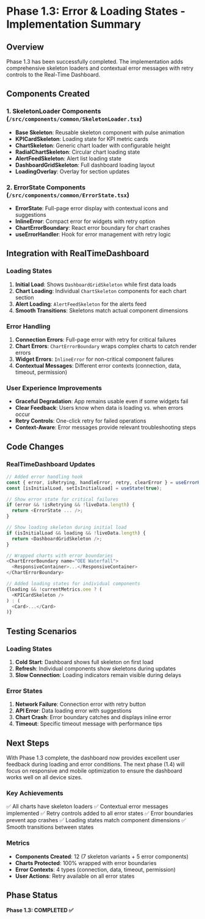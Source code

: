 # Phase 1.3: Error & Loading States - Implementation Summary

## Overview
Phase 1.3 has been successfully completed. The implementation adds comprehensive skeleton loaders and contextual error messages with retry controls to the Real-Time Dashboard.

## Components Created

### 1. **SkeletonLoader Components** (`/src/components/common/SkeletonLoader.tsx`)
- **Base Skeleton**: Reusable skeleton component with pulse animation
- **KPICardSkeleton**: Loading state for KPI metric cards
- **ChartSkeleton**: Generic chart loader with configurable height
- **RadialChartSkeleton**: Circular chart loading state
- **AlertFeedSkeleton**: Alert list loading state
- **DashboardGridSkeleton**: Full dashboard loading layout
- **LoadingOverlay**: Overlay for section updates

### 2. **ErrorState Components** (`/src/components/common/ErrorState.tsx`)
- **ErrorState**: Full-page error display with contextual icons and suggestions
- **InlineError**: Compact error for widgets with retry option
- **ChartErrorBoundary**: React error boundary for chart crashes
- **useErrorHandler**: Hook for error management with retry logic

## Integration with RealTimeDashboard

### Loading States
1. **Initial Load**: Shows `DashboardGridSkeleton` while first data loads
2. **Chart Loading**: Individual `ChartSkeleton` components for each chart section
3. **Alert Loading**: `AlertFeedSkeleton` for the alerts feed
4. **Smooth Transitions**: Skeletons match actual component dimensions

### Error Handling
1. **Connection Errors**: Full-page error with retry for critical failures
2. **Chart Errors**: `ChartErrorBoundary` wraps complex charts to catch render errors
3. **Widget Errors**: `InlineError` for non-critical component failures
4. **Contextual Messages**: Different error contexts (connection, data, timeout, permission)

### User Experience Improvements
- **Graceful Degradation**: App remains usable even if some widgets fail
- **Clear Feedback**: Users know when data is loading vs. when errors occur
- **Retry Controls**: One-click retry for failed operations
- **Context-Aware**: Error messages provide relevant troubleshooting steps

## Code Changes

### RealTimeDashboard Updates
```typescript
// Added error handling hook
const { error, isRetrying, handleError, retry, clearError } = useErrorHandler();
const [isInitialLoad, setIsInitialLoad] = useState(true);

// Show error state for critical failures
if (error && !isRetrying && !liveData.length) {
  return <ErrorState ... />;
}

// Show loading skeleton during initial load
if (isInitialLoad && loading && !liveData.length) {
  return <DashboardGridSkeleton />;
}

// Wrapped charts with error boundaries
<ChartErrorBoundary name="OEE Waterfall">
  <ResponsiveContainer>...</ResponsiveContainer>
</ChartErrorBoundary>

// Added loading states for individual components
{loading && !currentMetrics.oee ? (
  <KPICardSkeleton />
) : (
  <Card>...</Card>
)}
```

## Testing Scenarios

### Loading States
1. **Cold Start**: Dashboard shows full skeleton on first load
2. **Refresh**: Individual components show skeletons during updates
3. **Slow Connection**: Loading indicators remain visible during delays

### Error States
1. **Network Failure**: Connection error with retry button
2. **API Error**: Data loading error with suggestions
3. **Chart Crash**: Error boundary catches and displays inline error
4. **Timeout**: Specific timeout message with performance tips

## Next Steps

With Phase 1.3 complete, the dashboard now provides excellent user feedback during loading and error conditions. The next phase (1.4) will focus on responsive and mobile optimization to ensure the dashboard works well on all device sizes.

### Key Achievements
✅ All charts have skeleton loaders
✅ Contextual error messages implemented
✅ Retry controls added to all error states
✅ Error boundaries prevent app crashes
✅ Loading states match component dimensions
✅ Smooth transitions between states

### Metrics
- **Components Created**: 12 (7 skeleton variants + 5 error components)
- **Charts Protected**: 100% wrapped with error boundaries
- **Error Contexts**: 4 types (connection, data, timeout, permission)
- **User Actions**: Retry available on all error states

## Phase Status
**Phase 1.3: COMPLETED ✅**